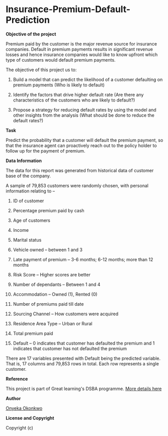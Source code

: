 # Insurance-Premium-Default-Prediction



**Objective of the project**

Premium paid by the customer is the major revenue source for insurance companies. Default in premium payments results in significant revenue losses and hence insurance companies would like to know upfront which type of customers would default premium payments. 

The objective of this project us to:

1. Build a model that can predict the likelihood of a customer defaulting on premium payments (Who is likely to default)

2. Identify the factors that drive higher default rate (Are there any characteristics of the customers who are likely to default?)

3. Propose a strategy for reducing default rates by using the model and other insights from the analysis (What should be done to reduce the default rates?)


**Task**

Predict the probability that a customer will default the premium payment, so that the insurance agent can proactively reach out to the policy holder to follow up for the payment of premium. 


**Data Information**

The data for this report was generated from historical data of customer base of the company. 

A sample of 79,853 customers were randomly chosen, with personal information relating to –

1. ID of customer

2. Percentage premium paid by cash

3. Age of customers

4. Income

5. Marital status

6. Vehicle owned – between 1 and 3

7. Late payment of premium – 3-6 months; 6-12 months; more than 12 months

8. Risk Score – Higher scores are better

9. Number of dependants – Between 1 and 4

10. Accommodation – Owned (1), Rented (0)

11. Number of premiums paid till date

12. Sourcing Channel – How customers were acquired

13. Residence Area Type – Urban or Rural

14. Total premium paid

15. Default – 0 indicates that customer has defaulted the premium and 1 indicates that customer has not defaulted the premium


There are 17 variables presented with Default being the predicted variable. That is, 17 columns and 79,853 rows in total. Each row represents a single customer.


**Reference**

This project is part of Great learning's DSBA programme.
[More details here](https://www.mygreatlearning.com/data-science/courses/pg-program-data-science-business-analytics-course)


**Author**

[Onyeka Okonkwo](https://www.linkedin.com/in/onyeka-okonkwo/)


**License and Copyright**

Copyright (c)
